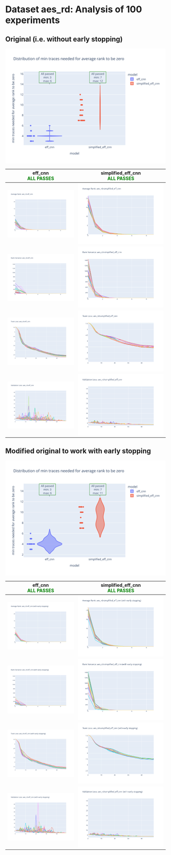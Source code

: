 # Dataset aes_rd: Analysis of 100 experiments

## Original (i.e. without early stopping)

![Distribution of min traces needed for average rank to be zero](../plots/aes_rd/violin_no_es.svg)

|eff_cnn<br><span style='color:green'> **ALL PASSES** </span>|simplified_eff_cnn<br><span style='color:green'> **ALL PASSES** </span>|
|---|---|
|![Average Rank](../plots/aes_rd/eff_cnn/no_es/average_rank.svg)|![Average Rank](../plots/aes_rd/simplified_eff_cnn/no_es/average_rank.svg)|
|![Rank Variance](../plots/aes_rd/eff_cnn/no_es/rank_variance.svg)|![Rank Variance](../plots/aes_rd/simplified_eff_cnn/no_es/rank_variance.svg)|
|![Train Loss](../plots/aes_rd/eff_cnn/no_es/train_loss.svg)|![Train Loss](../plots/aes_rd/simplified_eff_cnn/no_es/train_loss.svg)|
|![Validation Loss](../plots/aes_rd/eff_cnn/no_es/val_loss.svg)|![Validation Loss](../plots/aes_rd/simplified_eff_cnn/no_es/val_loss.svg)|
## Modified original to work with early stopping

![Distribution of min traces needed for average rank to be zero](../plots/aes_rd/violin_es.svg)

|eff_cnn<br><span style='color:green'> **ALL PASSES** </span>|simplified_eff_cnn<br><span style='color:green'> **ALL PASSES** </span>|
|---|---|
|![Average Rank](../plots/aes_rd/eff_cnn/es/average_rank.svg)|![Average Rank](../plots/aes_rd/simplified_eff_cnn/es/average_rank.svg)|
|![Rank Variance](../plots/aes_rd/eff_cnn/es/rank_variance.svg)|![Rank Variance](../plots/aes_rd/simplified_eff_cnn/es/rank_variance.svg)|
|![Train Loss](../plots/aes_rd/eff_cnn/es/train_loss.svg)|![Train Loss](../plots/aes_rd/simplified_eff_cnn/es/train_loss.svg)|
|![Validation Loss](../plots/aes_rd/eff_cnn/es/val_loss.svg)|![Validation Loss](../plots/aes_rd/simplified_eff_cnn/es/val_loss.svg)|